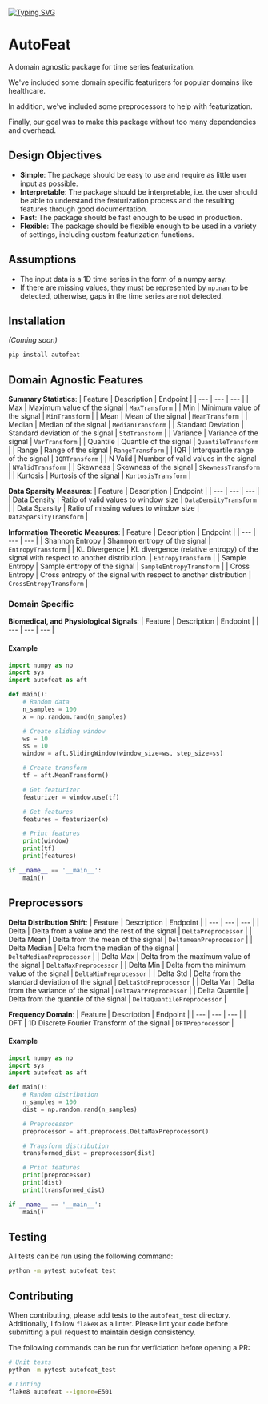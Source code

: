 [![Typing SVG](https://readme-typing-svg.demolab.com?font=Georgia&size=26&duration=4000&pause=400&color=F70000&vCenter=true&multiline=true&width=750&height=100&lines=AutoFeat;A+High+Performance+Library+for+Time-Series+Featurization)](https://git.io/typing-svg)

# AutoFeat

A domain agnostic package for time series featurization.

We've included some domain specific featurizers for popular domains like healthcare. 

In addition, we've included some preprocessors to help with featurization.

Finally, our goal was to make this package without too many dependencies and overhead.


## Design Objectives

- **Simple**: The package should be easy to use and require as little user input as possible.
- **Interpretable**: The package should be interpretable, i.e. the user should be able to understand the featurization process and the resulting features through good documentation.
- **Fast**: The package should be fast enough to be used in production.
- **Flexible**: The package should be flexible enough to be used in a variety of settings, including custom featurization functions.


## Assumptions

- The input data is a 1D time series in the form of a numpy array.
- If there are missing values, they must be represented by `np.nan` to be detected, otherwise, gaps in the time series are not detected.

## Installation

*(Coming soon)*
```bash
pip install autofeat
```


## Domain Agnostic Features


**Summary Statistics**: 
| Feature | Description | Endpoint |
| --- | --- | --- |
| Max | Maximum value of the signal | `MaxTransform` |
| Min | Minimum value of the signal | `MinTransform` |
| Mean | Mean of the signal | `MeanTransform` |
| Median | Median of the signal | `MedianTransform` |
| Standard Deviation | Standard deviation of the signal | `StdTransform` |
| Variance | Variance of the signal | `VarTransform` |
| Quantile | Quantile of the signal | `QuantileTransform` |
| Range | Range of the signal | `RangeTransform` |
| IQR | Interquartile range of the signal | `IQRTransform` |
| N Valid | Number of valid values in the signal | `NValidTransform` |
| Skewness | Skewness of the signal | `SkewnessTransform` |
| Kurtosis | Kurtosis of the signal | `KurtosisTransform` |


**Data Sparsity Measures**:
| Feature | Description | Endpoint |
| --- | --- | --- |
| Data Density | Ratio of valid values to window size | `DataDensityTransform` |
| Data Sparsity | Ratio of missing values to window size | `DataSparsityTransform` |


**Information Theoretic Measures**:
| Feature | Description | Endpoint |
| --- | --- | --- |
| Shannon Entropy | Shannon entropy of the signal | `EntropyTransform` |
| KL Divergence | KL divergence (relative entropy) of the signal with respect to another distribution. | `EntropyTransform` |
| Sample Entropy | Sample entropy of the signal | `SampleEntropyTransform` |
| Cross Entropy | Cross entropy of the signal with respect to another distribution | `CrossEntropyTransform` |


### Domain Specific

**Biomedical, and Physiological Signals**:
| Feature | Description | Endpoint |
| --- | --- | --- |


#### Example

```python
import numpy as np
import sys
import autofeat as aft

def main():
    # Random data
    n_samples = 100
    x = np.random.rand(n_samples)

    # Create sliding window
    ws = 10
    ss = 10
    window = aft.SlidingWindow(window_size=ws, step_size=ss)

    # Create transform
    tf = aft.MeanTransform()

    # Get featurizer
    featurizer = window.use(tf)

    # Get features
    features = featurizer(x)

    # Print features
    print(window)
    print(tf)
    print(features)

if __name__ == '__main__':
    main()
```


## Preprocessors

**Delta Distribution Shift**:
| Feature | Description | Endpoint |
| --- | --- | --- |
| Delta | Delta from a value and the rest of the signal | `DeltaPreprocessor` |
| Delta Mean | Delta from the mean of the signal | `DeltameanPreprocessor` |
| Delta Median | Delta from the median of the signal | `DeltaMedianPreprocessor` |
| Delta Max | Delta from the maximum value of the signal | `DeltaMaxPreprocessor` |
| Delta Min | Delta from the minimum value of the signal | `DeltaMinPreprocessor` |
| Delta Std | Delta from the standard deviation of the signal | `DeltaStdPreprocessor` |
| Delta Var | Delta from the variance of the signal | `DeltaVarPreprocessor` |
| Delta Quantile | Delta from the quantile of the signal | `DeltaQuantilePreprocessor` |


**Frequency Domain**:
| Feature | Description | Endpoint |
| --- | --- | --- |
| DFT | 1D Discrete Fourier Transform of the signal | `DFTPreprocessor` |


#### Example

```python
import numpy as np
import sys
import autofeat as aft

def main():
    # Random distribution
    n_samples = 100
    dist = np.random.rand(n_samples)

    # Preprocessor
    preprocessor = aft.preprocess.DeltaMaxPreprocessor()

    # Transform distribution
    transformed_dist = preprocessor(dist)

    # Print features
    print(preprocessor)
    print(dist)
    print(transformed_dist)

if __name__ == '__main__':
    main()
```

## Testing

All tests can be run using the following command:

```bash
python -m pytest autofeat_test
```

## Contributing

When contributing, please add tests to the `autofeat_test` directory. Additionally, I follow `flake8` as a linter. Please lint your code before submitting a pull request to maintain design consistency.

The following commands can be run for verficiation before opening a PR:

```bash
# Unit tests
python -m pytest autofeat_test

# Linting
flake8 autofeat --ignore=E501
```


